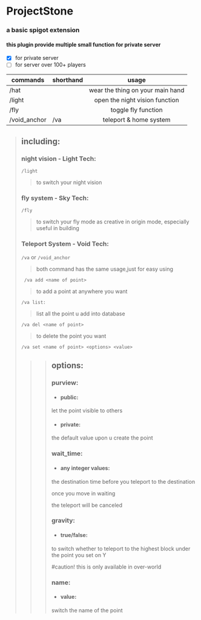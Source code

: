 # ProjectStone
### a basic spigot extension

#### this plugin provide multiple small function for private server
- [x] for private server
- [ ] for server over 100+ players

| commands     | shorthand |              usage               |
|--------------|-----------|:--------------------------------:|
| /hat         |           | wear the thing on your main hand |
| /light       |           |  open the night vision function  |
| /fly         |           |       toggle fly function        |
| /void_anchor | /va       |      teleport & home system      |

> ## including:
> ### night vision - Light Tech:
>  ` /light `
>> to switch your night vision
>
> ### fly system - Sky Tech:
>  ` /fly `
>>  to switch your fly mode as creative in origin mode,
>>  especially useful in building
>
> ### Teleport System - Void Tech:
> ` /va ` or ` /void_anchor `
>>  both command has the same usage,just for easy using
> 
>  ` /va add <name of point>`
>>  to add a point at anywhere you want
> 
>  `/va list:`
>> list all the point u add into database 
> 
> `/va del <name of point>`
>> to delete the point you want
> 
>  `/va set <name of point> <options> <value>`
>>>## options:
>>> ### purview:
>>> * #### public:
>>>  let the point visible to others
>>> * #### private:
>>>  the default value upon u create the point
>>>
>>> ### wait_time:
>>> * #### any integer values:
>>>  the destination time before you teleport to the destination
>>> 
>>>  once you move in waiting
>>> 
>>>  the teleport will be canceled
>>>
>>> ### gravity:
>>> * #### true/false:
>>>  to switch whether to teleport to the highest block under the point you set on Y
>>> 
>>>  #caution! this is only available in over-world
>>> ### name:
>>>  * #### value:
>>>   switch the name of the point
